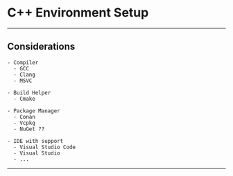 # C++ Environment Setup

---
## Considerations

```
- Compiler
  - GCC
  - Clang
  - MSVC

- Build Helper
  - Cmake
```

```
- Package Manager
  - Conan
  - Vcpkg
  - NuGet ??
```

```
- IDE with support
  - Visual Studio Code
  - Visual Studio
  - ...
```
---
